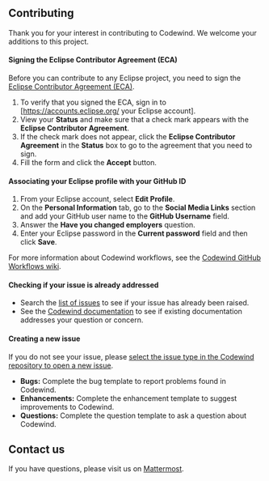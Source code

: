## Contributing
Thank you for your interest in contributing to Codewind. We welcome your additions to this project.

#### Signing the Eclipse Contributor Agreement (ECA)
Before you can contribute to any Eclipse project, you need to sign the [Eclipse Contributor Agreement (ECA)](https://www.eclipse.org/legal/ECA.php).
1. To verify that you signed the ECA, sign in to [https://accounts.eclipse.org/ your Eclipse account].
2. View your **Status** and make sure that a check mark appears with the **Eclipse Contributor Agreement**.
3. If the check mark does not appear, click the **Eclipse Contributor Agreement** in the **Status** box to go to the agreement that you need to sign.
4. Fill the form and click the **Accept** button.

#### Associating your Eclipse profile with your GitHub ID
1. From your Eclipse account, select **Edit Profile**.
2. On the **Personal Information** tab, go to the **Social Media Links** section and add your GitHub user name to the **GitHub Username** field.
3. Answer the **Have you changed employers** question.
4. Enter your Eclipse password in the **Current password** field and then click **Save**.

For more information about Codewind workflows, see the [Codewind GitHub Workflows wiki](https://wiki.eclipse.org/Codewind_GitHub_Workflows).

#### Checking if your issue is already addressed
- Search the [list of issues](https://github.com/eclipse/codewind/issues) to see if your issue has already been raised.
- See the [Codewind documentation](https://www.eclipse.org/codewind/docindex.html) to see if existing documentation addresses your question or concern.

#### Creating a new issue
If you do not see your issue, please [select the issue type in the Codewind repository to open a new issue](https://github.com/eclipse/codewind/issues/new/choose).
- **Bugs:** Complete the bug template to report problems found in Codewind.
- **Enhancements:** Complete the enhancement template to suggest improvements to Codewind.
- **Questions:** Complete the question template to ask a question about Codewind.

## Contact us
If you have questions, please visit us on [Mattermost](https://mattermost.eclipse.org/eclipse/channels/eclipse-codewind).
